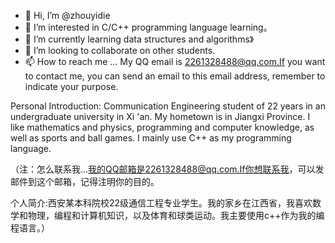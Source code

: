 - 👋 Hi, I’m @zhouyidie
- 👀 I’m interested in C/C++ programming language learning。
- 🌱 I’m currently learning data structures and algorithms》
- 💞️ I’m looking to collaborate on other students.
- 📫 How to reach me ... My QQ email is 2261328488@qq.com.If you want to contact me, you can send an email to this email address, remember to indicate your purpose.

<!---
zhouyidie/zhouyidie is a ✨ special ✨ repository because its `README.md` (this file) appears on your GitHub profile.
You can click the Preview link to take a look at your changes.
--->

Personal Introduction: Communication Engineering student of 22 years in an undergraduate university in Xi 'an. My hometown is in Jiangxi Province. I like mathematics and physics, programming and computer knowledge, as well as sports and ball games. I mainly use C++ as my programming language.


（注：怎么联系我…我的QQ邮箱是2261328488@qq.com.If你想联系我，可以发邮件到这个邮箱，记得注明你的目的。

个人简介:西安某本科院校22级通信工程专业学生。我的家乡在江西省，我喜欢数学和物理，编程和计算机知识，以及体育和球类运动。我主要使用c++作为我的编程语言。）
